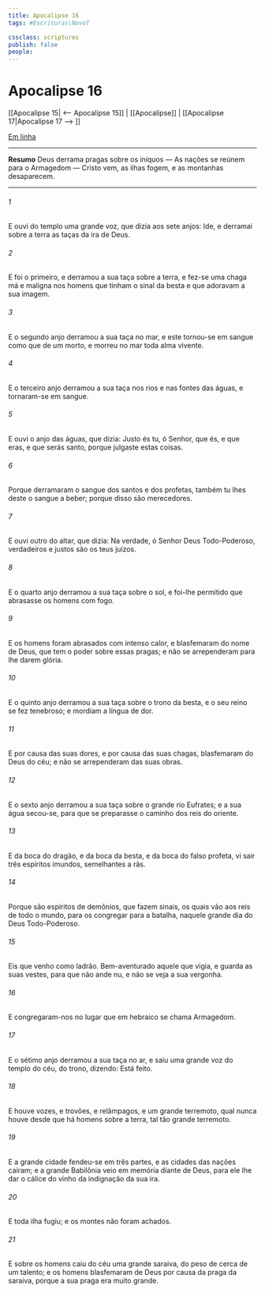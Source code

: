 ```yaml
---
title: Apocalipse 16
tags: #Escrituras\NovoT

cssclass: scriptures
publish: false
people:
---
```


# Apocalipse 16
[[Apocalipse 15| <-- Apocalipse 15]] | [[Apocalipse]] | [[Apocalipse 17|Apocalipse 17 --> ]]

[Em linha](https://churchofjesuschrist.org/study/scriptures/nt/rev/16?lang=por)

---
__Resumo__
Deus derrama pragas sobre os iníquos — As nações se reúnem para o Armagedom — Cristo vem, as ilhas fogem, e as montanhas desaparecem.

---
###### 1 
E ouvi do templo uma grande voz, que dizia aos sete anjos: Ide, e derramai sobre a terra as  taças da ira de Deus.

###### 2 
E foi o primeiro, e derramou a sua taça sobre a terra, e fez-se uma chaga má e maligna nos homens que tinham o sinal da besta e que adoravam a sua imagem.

###### 3 
E o segundo anjo derramou a sua taça no mar, e este tornou-se em sangue como que de um morto, e morreu no mar toda alma vivente.

###### 4 
E o terceiro anjo derramou a sua taça nos rios e nas fontes das águas, e tornaram-se em sangue.

###### 5 
E ouvi o anjo das águas, que dizia: Justo és tu, ó Senhor, que és, e que eras, e que serás santo, porque julgaste estas coisas.

###### 6 
Porque derramaram o sangue dos santos e dos profetas, também tu lhes deste o sangue a beber; porque disso são merecedores.

###### 7 
E ouvi outro do altar, que dizia: Na verdade, ó Senhor Deus Todo-Poderoso, verdadeiros e justos são os teus juízos.

###### 8 
E o quarto anjo derramou a sua taça sobre o sol, e foi-lhe permitido que abrasasse os homens com fogo.

###### 9 
E os homens foram abrasados com intenso calor, e blasfemaram do nome de Deus, que tem o poder sobre essas pragas; e não se arrependeram para lhe darem glória.

###### 10 
E o quinto anjo derramou a sua taça sobre o trono da besta, e o seu reino se fez tenebroso; e mordiam a língua de dor.

###### 11 
E por causa das suas dores, e por causa das suas chagas, blasfemaram do Deus do céu; e não se arrependeram das suas obras.

###### 12 
E o sexto anjo derramou a sua taça sobre o grande rio Eufrates; e a sua água secou-se, para que se preparasse o caminho dos reis do oriente.

###### 13 
E da boca do dragão, e da boca da besta, e da boca do falso profeta, vi sair três espíritos imundos, semelhantes a rãs.

###### 14 
Porque são espíritos de demônios, que fazem sinais, os quais vão aos reis de todo o mundo, para os congregar para a batalha, naquele grande dia do Deus Todo-Poderoso.

###### 15 
Eis que venho como ladrão. Bem-aventurado aquele que vigia, e guarda as suas vestes, para que não ande nu, e não se veja a sua vergonha.

###### 16 
E congregaram-nos no lugar que em hebraico se chama Armagedom.

###### 17 
E o sétimo anjo derramou a sua taça no ar, e saiu uma grande voz do templo do céu, do trono, dizendo: Está feito.

###### 18 
E houve vozes, e trovões, e relâmpagos, e um grande terremoto, qual nunca houve desde que há homens sobre a terra, tal  tão grande terremoto.

###### 19 
E a grande cidade fendeu-se em três partes, e as cidades das nações caíram; e a grande Babilônia veio em memória diante de Deus, para ele lhe dar o cálice do vinho da indignação da sua ira.

###### 20 
E toda ilha fugiu; e os montes não foram achados.

###### 21 
E sobre os homens caiu do céu uma grande saraiva,  do peso de cerca de um talento; e os homens blasfemaram de Deus por causa da praga da saraiva, porque a sua praga era muito grande.

